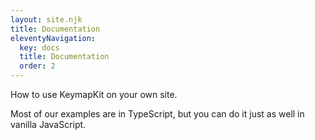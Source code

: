 ```yaml
---
layout: site.njk
title: Documentation
eleventyNavigation:
  key: docs
  title: Documentation
  order: 2
---
```


How to use KeymapKit on your own site.

Most of our examples are in TypeScript,
but you can do it just as well in vanilla JavaScript.

